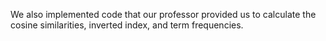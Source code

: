 We also implemented code that our professor provided us to calculate the cosine similarities, inverted index, and term frequencies.
